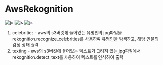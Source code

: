 # AwsRekognition

![js](https://img.shields.io/badge/amazonaws-232F3E?style=for-the-badge&logo=amazonaws&logoColor=white)
![js](https://img.shields.io/badge/awslambda-FF9900?style=for-the-badge&logo=awslambda&logoColor=white)
![js](https://img.shields.io/badge/Python-3776AB?style=for-the-badge&logo=Python&logoColor=white)



1. celebrities - aws의 s3버킷에 들어있는 유명인의 jpg파일을 rekognition.recognize_celebrities를 사용하여 유명인을 탐색하고, 해당 인물의 감정 상태 출력
2. texting - aws의 s3버킷에 들어있는 텍스트가 그려져 있는 jpg파일에서 rekognition.detect_text를 사용하여 텍스트를 인식하여 출력
